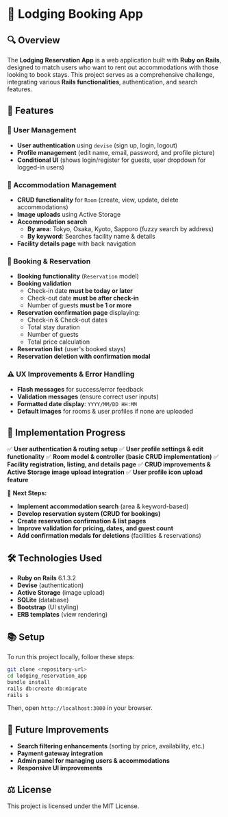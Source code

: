 # 🏨 Lodging Booking App

## 🔍 Overview
The **Lodging Reservation App** is a web application built with **Ruby on Rails**, designed to match users who want to rent out accommodations with those looking to book stays. This project serves as a comprehensive challenge, integrating various **Rails functionalities**, authentication, and search features.

## 🚀 Features
### 📄 User Management
- **User authentication** using `devise` (sign up, login, logout)
- **Profile management** (edit name, email, password, and profile picture)
- **Conditional UI** (shows login/register for guests, user dropdown for logged-in users)

### 🏨 Accommodation Management
- **CRUD functionality** for `Room` (create, view, update, delete accommodations)
- **Image uploads** using Active Storage
- **Accommodation search**
  - **By area**: Tokyo, Osaka, Kyoto, Sapporo (fuzzy search by address)
  - **By keyword**: Searches facility name & details
- **Facility details page** with back navigation

### 👤 Booking & Reservation
- **Booking functionality** (`Reservation` model)
- **Booking validation**
  - Check-in date **must be today or later**
  - Check-out date **must be after check-in**
  - Number of guests **must be 1 or more**
- **Reservation confirmation page** displaying:
  - Check-in & Check-out dates
  - Total stay duration
  - Number of guests
  - Total price calculation
- **Reservation list** (user's booked stays)
- **Reservation deletion with confirmation modal**

### ⚠️ UX Improvements & Error Handling
- **Flash messages** for success/error feedback
- **Validation messages** (ensure correct user inputs)
- **Formatted date display**: `YYYY/MM/DD HH:MM`
- **Default images** for rooms & user profiles if none are uploaded

## 🌟 Implementation Progress
✅ **User authentication & routing setup**
✅ **User profile settings & edit functionality**
✅ **Room model & controller (basic CRUD implementation)**
✅ **Facility registration, listing, and details page**
✅ **CRUD improvements & Active Storage image upload integration**
✅ **User profile icon upload feature**

🔄 **Next Steps:**
- **Implement accommodation search** (area & keyword-based)
- **Develop reservation system (CRUD for bookings)**
- **Create reservation confirmation & list pages**
- **Improve validation for pricing, dates, and guest count**
- **Add confirmation modals for deletions** (facilities & reservations)

## 🛠 Technologies Used
- **Ruby on Rails** 6.1.3.2
- **Devise** (authentication)
- **Active Storage** (image upload)
- **SQLite** (database)
- **Bootstrap** (UI styling)
- **ERB templates** (view rendering)

## 📚 Setup
To run this project locally, follow these steps:

```sh
git clone <repository-url>
cd lodging_reservation_app
bundle install
rails db:create db:migrate
rails s
```
Then, open `http://localhost:3000` in your browser.

## 🔮 Future Improvements
- **Search filtering enhancements** (sorting by price, availability, etc.)
- **Payment gateway integration**
- **Admin panel for managing users & accommodations**
- **Responsive UI improvements**

## ⚖️ License
This project is licensed under the MIT License.

